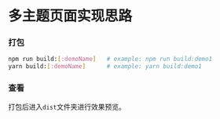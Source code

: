 # 多主题页面实现思路

### 打包
```sh
npm run build:[:demoName]   # example: npm run build:demo1
yarn build:[:demoName]      # example: yarn build:demo1
```

### 查看
打包后进入`dist`文件夹进行效果预览。